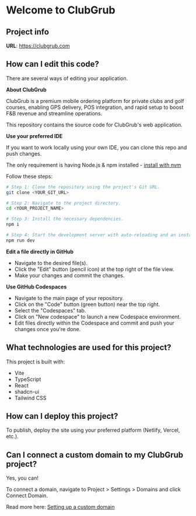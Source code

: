 # Welcome to ClubGrub

## Project info

**URL**: https://clubgrub.com

## How can I edit this code?

There are several ways of editing your application.

**About ClubGrub**

ClubGrub is a premium mobile ordering platform for private clubs and golf courses, enabling GPS delivery, POS integration, and rapid setup to boost F&B revenue and streamline operations.

This repository contains the source code for ClubGrub's web application.

**Use your preferred IDE**

If you want to work locally using your own IDE, you can clone this repo and push changes.

The only requirement is having Node.js & npm installed - [install with nvm](https://github.com/nvm-sh/nvm#installing-and-updating)

Follow these steps:

```sh
# Step 1: Clone the repository using the project's Git URL.
git clone <YOUR_GIT_URL>

# Step 2: Navigate to the project directory.
cd <YOUR_PROJECT_NAME>

# Step 3: Install the necessary dependencies.
npm i

# Step 4: Start the development server with auto-reloading and an instant preview.
npm run dev
```

**Edit a file directly in GitHub**

- Navigate to the desired file(s).
- Click the "Edit" button (pencil icon) at the top right of the file view.
- Make your changes and commit the changes.

**Use GitHub Codespaces**

- Navigate to the main page of your repository.
- Click on the "Code" button (green button) near the top right.
- Select the "Codespaces" tab.
- Click on "New codespace" to launch a new Codespace environment.
- Edit files directly within the Codespace and commit and push your changes once you're done.

## What technologies are used for this project?

This project is built with:

- Vite
- TypeScript
- React
- shadcn-ui
- Tailwind CSS

## How can I deploy this project?

To publish, deploy the site using your preferred platform (Netlify, Vercel, etc.).

## Can I connect a custom domain to my ClubGrub project?

Yes, you can!

To connect a domain, navigate to Project > Settings > Domains and click Connect Domain.

Read more here: [Setting up a custom domain](https://docs.netlify.com/domains-https/custom-domains/)

